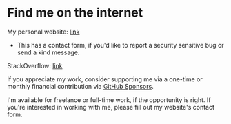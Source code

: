 # Find me on the internet

My personal website: [link](https://micahparks.com)
* This has a contact form, if you'd like to report a security sensitive bug or send a kind message.

StackOverflow: [link](https://stackoverflow.com/users/14797322/micah-parks)

If you appreciate my work, consider supporting me via a one-time or monthly financial contribution via [GitHub Sponsors](https://github.com/sponsors/MicahParks).

I'm available for freelance or full-time work, if the opportunity is right. If you're interested in working with me, please fill out my website's contact form.

